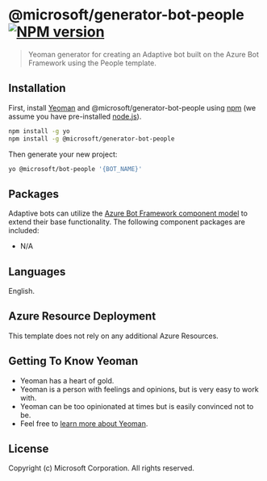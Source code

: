 # @microsoft/generator-bot-people [![NPM version][npm-image]][npm-url]
> Yeoman generator for creating an Adaptive bot built on the Azure Bot Framework using the People template.

## Installation

First, install [Yeoman](http://yeoman.io) and @microsoft/generator-bot-people using [npm](https://www.npmjs.com/) (we assume you have pre-installed [node.js](https://nodejs.org/)).

```bash
npm install -g yo
npm install -g @microsoft/generator-bot-people
```

Then generate your new project:

```bash
yo @microsoft/bot-people '{BOT_NAME}'
```

## Packages
Adaptive bots can utilize the [Azure Bot Framework component model](https://aka.ms/ComponentTemplateDocumentation) to extend their base functionality. The following component packages are included:

- N/A

## Languages
English.

## Azure Resource Deployment
This template does not rely on any additional Azure Resources.

## Getting To Know Yeoman

 * Yeoman has a heart of gold.
 * Yeoman is a person with feelings and opinions, but is very easy to work with.
 * Yeoman can be too opinionated at times but is easily convinced not to be.
 * Feel free to [learn more about Yeoman](http://yeoman.io/).

## License
Copyright (c) Microsoft Corporation. All rights reserved.

[npm-image]: https://badge.fury.io/js/%40microsoft%2Fgenerator-bot-people.svg
[npm-url]: https://www.npmjs.com/package/@microsoft/generator-bot-people

